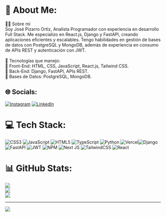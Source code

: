 # 💫 About Me:
👨‍💻 Sobre mí<br>Soy José Pizarro Ortiz, Analista Programador con experiencia en desarrollo Full Stack. Me especializo en React.js, Django y FastAPI, creando aplicaciones eficientes y escalables. Tengo habilidades en gestión de bases de datos con PostgreSQL y MongoDB, además de experiencia en consumo de APIs REST y autenticación con JWT.<br><br>🚀 Tecnologías que manejo:<br>🔹 Front-End: HTML, CSS, JavaScript, React.js, Tailwind CSS.<br>🔹 Back-End: Django, FastAPI, APIs REST.<br>🔹 Bases de Datos: PostgreSQL, MongoDB.


## 🌐 Socials:
[![Instagram](https://img.shields.io/badge/Instagram-%23E4405F.svg?logo=Instagram&logoColor=white)](https://instagram.com/joseeeeee_e) [![LinkedIn](https://img.shields.io/badge/LinkedIn-%230077B5.svg?logo=linkedin&logoColor=white)](https://linkedin.com/in/jose-pizarro-12484434b) 

# 💻 Tech Stack:
![CSS3](https://img.shields.io/badge/css3-%231572B6.svg?style=for-the-badge&logo=css3&logoColor=white) ![JavaScript](https://img.shields.io/badge/javascript-%23323330.svg?style=for-the-badge&logo=javascript&logoColor=%23F7DF1E) ![HTML5](https://img.shields.io/badge/html5-%23E34F26.svg?style=for-the-badge&logo=html5&logoColor=white) ![TypeScript](https://img.shields.io/badge/typescript-%23007ACC.svg?style=for-the-badge&logo=typescript&logoColor=white) ![Python](https://img.shields.io/badge/python-3670A0?style=for-the-badge&logo=python&logoColor=ffdd54) ![Vercel](https://img.shields.io/badge/vercel-%23000000.svg?style=for-the-badge&logo=vercel&logoColor=white)![Django](https://img.shields.io/badge/django-%23092E20.svg?style=for-the-badge&logo=django&logoColor=white) ![FastAPI](https://img.shields.io/badge/FastAPI-005571?style=for-the-badge&logo=fastapi) ![JWT](https://img.shields.io/badge/JWT-black?style=for-the-badge&logo=JSON%20web%20tokens) ![NPM](https://img.shields.io/badge/NPM-%23CB3837.svg?style=for-the-badge&logo=npm&logoColor=white) ![Next JS](https://img.shields.io/badge/Next-black?style=for-the-badge&logo=next.js&logoColor=white) ![TailwindCSS](https://img.shields.io/badge/tailwindcss-%2338B2AC.svg?style=for-the-badge&logo=tailwind-css&logoColor=white) ![React](https://img.shields.io/badge/react-%2320232a.svg?style=for-the-badge&logo=react&logoColor=%2361DAFB)
# 📊 GitHub Stats:
![](https://github-readme-stats.vercel.app/api?username=JoseP190&theme=onedark&hide_border=false&include_all_commits=false&count_private=false)<br/>
![](https://nirzak-streak-stats.vercel.app/?user=JoseP190&theme=onedark&hide_border=false)<br/>
![](https://github-readme-stats.vercel.app/api/top-langs/?username=JoseP190&theme=onedark&hide_border=false&include_all_commits=false&count_private=false&layout=compact)

---
[![](https://visitcount.itsvg.in/api?id=JoseP190&icon=2&color=0)](https://visitcount.itsvg.in)

<!-- Proudly created with GPRM ( https://gprm.itsvg.in ) -->

